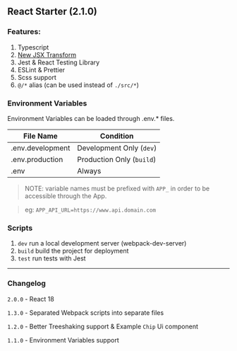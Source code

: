 ## React Starter (2.1.0)

### Features:

1. Typescript
1. <a href="https://reactjs.org/blog/2020/09/22/introducing-the-new-jsx-transform.html">New JSX Transform</a>
1. Jest & React Testing Library
1. ESLint & Prettier
1. Scss support
1. `@/*` alias
   (can be used instead of `./src/*`)

### Environment Variables

Environment Variables can be loaded through .env.* files.

| File Name        | Condition                 |
|------------------|---------------------------|
| .env.development | Development Only (`dev`)  |
| .env.production  | Production Only (`build`) |
| .env             | Always                    |

> NOTE: variable names must be prefixed with `APP_`
> in order to be accessible through the App.

> eg: `APP_API_URL=https://www.api.domain.com`

### Scripts

1. `dev` run a local development server (webpack-dev-server)
1. `build` build the project for deployment
1. `test` run tests with Jest

<hr />

### Changelog

`2.0.0` - React 18

`1.3.0` - Separated Webpack scripts into separate files

`1.2.0` - Better Treeshaking support & Example `Chip` Ui component

`1.1.0` - Environment Variables support
